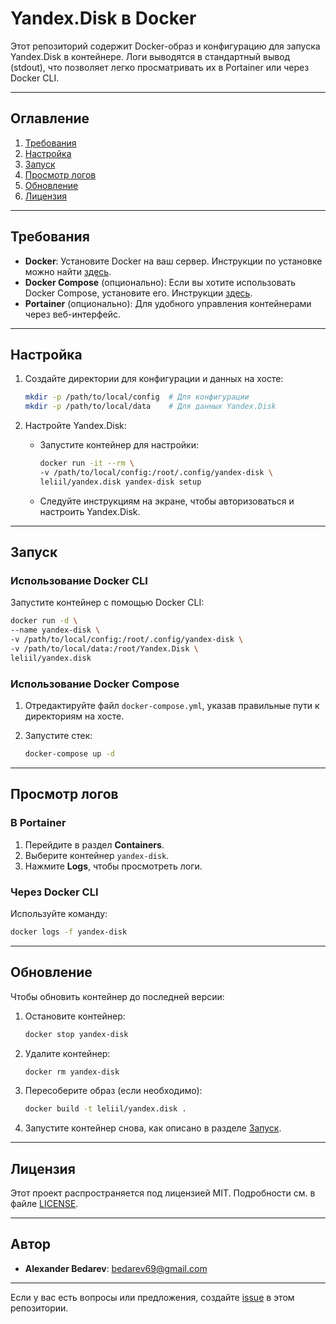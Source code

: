 # Yandex.Disk в Docker

Этот репозиторий содержит Docker-образ и конфигурацию для запуска Yandex.Disk в контейнере. Логи выводятся в стандартный вывод (stdout), что позволяет легко просматривать их в Portainer или через Docker CLI.

---

## Оглавление

1. [Требования](#требования)
2. [Настройка](#настройка)
3. [Запуск](#запуск)
4. [Просмотр логов](#просмотр-логов)
5. [Обновление](#обновление)
6. [Лицензия](#лицензия)

---

## Требования

- **Docker**: Установите Docker на ваш сервер. Инструкции по установке можно найти [здесь](https://docs.docker.com/get-docker/).
- **Docker Compose** (опционально): Если вы хотите использовать Docker Compose, установите его. Инструкции [здесь](https://docs.docker.com/compose/install/).
- **Portainer** (опционально): Для удобного управления контейнерами через веб-интерфейс.

---

## Настройка

1. Создайте директории для конфигурации и данных на хосте:

   ```bash
   mkdir -p /path/to/local/config  # Для конфигурации
   mkdir -p /path/to/local/data    # Для данных Yandex.Disk
   ```

2. Настройте Yandex.Disk:

   - Запустите контейнер для настройки:

      ```bash
      docker run -it --rm \
      -v /path/to/local/config:/root/.config/yandex-disk \
      leliil/yandex.disk yandex-disk setup
      ```

   - Следуйте инструкциям на экране, чтобы авторизоваться и настроить Yandex.Disk.

---

## Запуск

### Использование Docker CLI

Запустите контейнер с помощью Docker CLI:

   ```bash
   docker run -d \
   --name yandex-disk \
   -v /path/to/local/config:/root/.config/yandex-disk \
   -v /path/to/local/data:/root/Yandex.Disk \
   leliil/yandex.disk
   ```

### Использование Docker Compose

1. Отредактируйте файл `docker-compose.yml`, указав правильные пути к директориям на хосте.

2. Запустите стек:

   ```bash
   docker-compose up -d
   ```

---

## Просмотр логов

### В Portainer

1. Перейдите в раздел **Containers**.
2. Выберите контейнер `yandex-disk`.
3. Нажмите **Logs**, чтобы просмотреть логи.

### Через Docker CLI

Используйте команду:

   ```bash
   docker logs -f yandex-disk
   ```

---

## Обновление

Чтобы обновить контейнер до последней версии:

1. Остановите контейнер:

   ```bash
   docker stop yandex-disk
   ```

2. Удалите контейнер:

   ```bash
   docker rm yandex-disk
   ```

3. Пересоберите образ (если необходимо):

   ```bash
   docker build -t leliil/yandex.disk .
   ```

4. Запустите контейнер снова, как описано в разделе [Запуск](#запуск).

---

## Лицензия

Этот проект распространяется под лицензией MIT. Подробности см. в файле [LICENSE](LICENSE).

---

## Автор

- **Alexander Bedarev**: [bedarev69@gmail.com](mailto:bedarev69@gmail.com)

---

Если у вас есть вопросы или предложения, создайте [issue](https://github.com/Leliil/docker-yandex.disk/issues) в этом репозитории.
